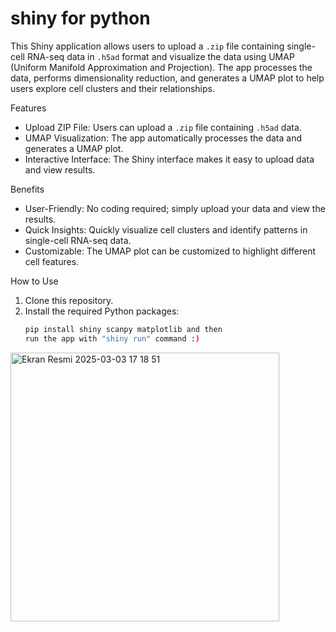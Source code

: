 # shiny for python
This Shiny application allows users to upload a `.zip` file containing single-cell RNA-seq data in `.h5ad` format and visualize the data using UMAP (Uniform Manifold Approximation and Projection). The app processes the data, performs dimensionality reduction, and generates a UMAP plot to help users explore cell clusters and their relationships.

Features
- Upload ZIP File: Users can upload a `.zip` file containing `.h5ad` data.
- UMAP Visualization: The app automatically processes the data and generates a UMAP plot.
- Interactive Interface: The Shiny interface makes it easy to upload data and view results.

Benefits
- User-Friendly: No coding required; simply upload your data and view the results.
- Quick Insights: Quickly visualize cell clusters and identify patterns in single-cell RNA-seq data.
- Customizable: The UMAP plot can be customized to highlight different cell features.

How to Use
1. Clone this repository.
2. Install the required Python packages:
   ```bash
   pip install shiny scanpy matplotlib and then
   run the app with "shiny run" command :)

<img width="430" alt="Ekran Resmi 2025-03-03 17 18 51" src="https://github.com/user-attachments/assets/03a1de76-c73d-400a-ae83-45355a6ab24e" />



